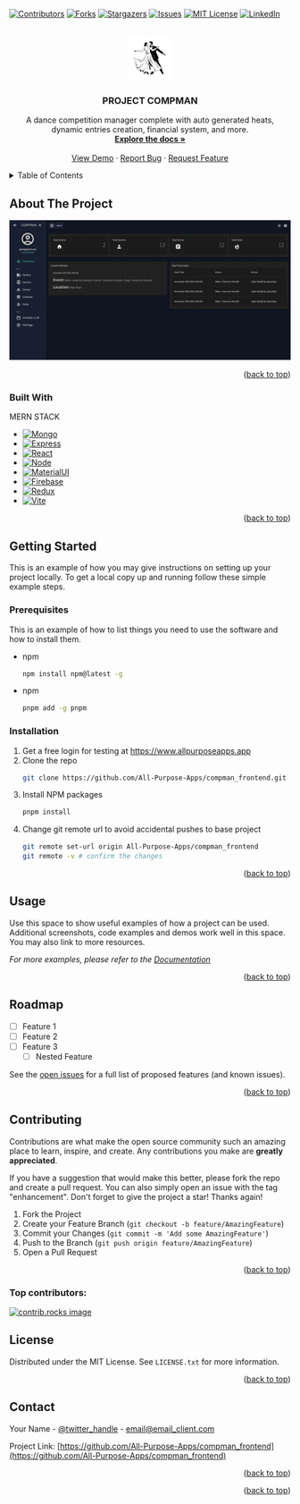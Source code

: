 <a id="readme-top"></a>

<!-- PROJECT SHIELDS -->
<!--
*** I'm using markdown "reference style" links for readability.
*** Reference links are enclosed in brackets [ ] instead of parentheses ( ).
*** See the bottom of this document for the declaration of the reference variables
*** for contributors-url, forks-url, etc. This is an optional, concise syntax you may use.
*** https://www.markdownguide.org/basic-syntax/#reference-style-links
-->

[![Contributors][contributors-shield]][contributors-url]
[![Forks][forks-shield]][forks-url]
[![Stargazers][stars-shield]][stars-url]
[![Issues][issues-shield]][issues-url]
[![MIT License][license-shield]][license-url]
[![LinkedIn][linkedin-shield]][linkedin-url]

<!-- PROJECT LOGO -->
<br />
<div align="center">
  <a href="https://github.com/All-Purpose-Apps/compman_frontend">
    <img src="images/two-people-ballroom-dancing.svg" alt="Logo" width="80" height="80">
  </a>

<h3 align="center">PROJECT COMPMAN</h3>

  <p align="center">
    A dance competition manager complete with auto generated heats, dynamic entries creation, financial system, and more. 
    <br />
    <a href="https://github.com/All-Purpose-Apps/compman_frontend"><strong>Explore the docs »</strong></a>
    <br />
    <br />
    <a href="https://github.com/All-Purpose-Apps/compman_frontend">View Demo</a>
    ·
    <a href="https://github.com/All-Purpose-Apps/compman_frontend/issues/new?labels=bug&template=bug-report---.md">Report Bug</a>
    ·
    <a href="https://github.com/All-Purpose-Apps/compman_frontend/issues/new?labels=enhancement&template=feature-request---.md">Request Feature</a>
  </p>
</div>

<!-- TABLE OF CONTENTS -->
<details>
  <summary>Table of Contents</summary>
  <ol>
    <li>
      <a href="#about-the-project">About The Project</a>
      <ul>
        <li><a href="#built-with">Built With</a></li>
      </ul>
    </li>
    <li>
      <a href="#getting-started">Getting Started</a>
      <ul>
        <li><a href="#prerequisites">Prerequisites</a></li>
        <li><a href="#installation">Installation</a></li>
      </ul>
    </li>
    <li><a href="#usage">Usage</a></li>
    <li><a href="#roadmap">Roadmap</a></li>
    <li><a href="#contributing">Contributing</a></li>
    <li><a href="#license">License</a></li>
    <li><a href="#contact">Contact</a></li>
    <li><a href="#acknowledgments">Acknowledgments</a></li>
  </ol>
</details>

<!-- ABOUT THE PROJECT -->

## About The Project

 <img src="images/productview.png" alt="Logo" width="800">

<p align="right">(<a href="#readme-top">back to top</a>)</p>

### Built With

MERN STACK

- [![Mongo][Mongo]][Mongo-url]
- [![Express][Express]][Express-url]
- [![React][React.js]][React-url]
- [![Node][Node]][Node-url]
- [![MaterialUI][MaterialUI]][MaterialUI-url]
- [![Firebase][Firebase]][Firebase-url]
- [![Redux][Redux]][Redux-url]
- [![Vite][Vite]][Vite-url]

<p align="right">(<a href="#readme-top">back to top</a>)</p>

<!-- GETTING STARTED -->

## Getting Started

This is an example of how you may give instructions on setting up your project locally.
To get a local copy up and running follow these simple example steps.

### Prerequisites

This is an example of how to list things you need to use the software and how to install them.

- npm

  ```sh
  npm install npm@latest -g
  ```

- npm
  ```sh
  pnpm add -g pnpm
  ```

### Installation

1. Get a free login for testing at https://www.allpurposeapps.app
2. Clone the repo
   ```sh
   git clone https://github.com/All-Purpose-Apps/compman_frontend.git
   ```
3. Install NPM packages
   ```sh
   pnpm install
   ```
4. Change git remote url to avoid accidental pushes to base project
   ```sh
   git remote set-url origin All-Purpose-Apps/compman_frontend
   git remote -v # confirm the changes
   ```

<p align="right">(<a href="#readme-top">back to top</a>)</p>

<!-- USAGE EXAMPLES -->

## Usage

Use this space to show useful examples of how a project can be used. Additional screenshots, code examples and demos work well in this space. You may also link to more resources.

_For more examples, please refer to the [Documentation](https://example.com)_

<p align="right">(<a href="#readme-top">back to top</a>)</p>

<!-- ROADMAP -->

## Roadmap

- [ ] Feature 1
- [ ] Feature 2
- [ ] Feature 3
  - [ ] Nested Feature

See the [open issues](https://github.com/All-Purpose-Apps/compman_frontend/issues) for a full list of proposed features (and known issues).

<p align="right">(<a href="#readme-top">back to top</a>)</p>

<!-- CONTRIBUTING -->

## Contributing

Contributions are what make the open source community such an amazing place to learn, inspire, and create. Any contributions you make are **greatly appreciated**.

If you have a suggestion that would make this better, please fork the repo and create a pull request. You can also simply open an issue with the tag "enhancement".
Don't forget to give the project a star! Thanks again!

1. Fork the Project
2. Create your Feature Branch (`git checkout -b feature/AmazingFeature`)
3. Commit your Changes (`git commit -m 'Add some AmazingFeature'`)
4. Push to the Branch (`git push origin feature/AmazingFeature`)
5. Open a Pull Request

<p align="right">(<a href="#readme-top">back to top</a>)</p>

### Top contributors:

<a href="https://github.com/All-Purpose-Apps/compman_frontend/graphs/contributors">
  <img src="https://contrib.rocks/image?repo=All-Purpose-Apps/compman_frontend" alt="contrib.rocks image" />
</a>

<!-- LICENSE -->

## License

Distributed under the MIT License. See `LICENSE.txt` for more information.

<p align="right">(<a href="#readme-top">back to top</a>)</p>

<!-- CONTACT -->

## Contact

Your Name - [@twitter_handle](https://twitter.com/twitter_handle) - email@email_client.com

Project Link: [https://github.com/All-Purpose-Apps/compman_frontend](https://github.com/All-Purpose-Apps/compman_frontend)

<p align="right">(<a href="#readme-top">back to top</a>)</p>

<!-- ACKNOWLEDGMENTS -->
<!--
## Acknowledgments

- []()
- []()
- []() -->

<p align="right">(<a href="#readme-top">back to top</a>)</p>

<!-- MARKDOWN LINKS & IMAGES -->
<!-- https://www.markdownguide.org/basic-syntax/#reference-style-links -->

[contributors-shield]: https://img.shields.io/github/contributors/All-Purpose-Apps/compman_frontend.svg?style=for-the-badge
[contributors-url]: https://github.com/All-Purpose-Apps/compman_frontend/graphs/contributors
[forks-shield]: https://img.shields.io/github/forks/All-Purpose-Apps/compman_frontend.svg?style=for-the-badge
[forks-url]: https://github.com/All-Purpose-Apps/compman_frontend/network/members
[stars-shield]: https://img.shields.io/github/stars/All-Purpose-Apps/compman_frontend.svg?style=for-the-badge
[stars-url]: https://github.com/All-Purpose-Apps/compman_frontend/stargazers
[issues-shield]: https://img.shields.io/github/issues/All-Purpose-Apps/compman_frontend.svg?style=for-the-badge
[issues-url]: https://github.com/All-Purpose-Apps/compman_frontend/issues
[license-shield]: https://img.shields.io/github/license/All-Purpose-Apps/compman_frontend.svg?style=for-the-badge
[license-url]: https://github.com/All-Purpose-Apps/compman_frontend/blob/master/LICENSE.txt
[linkedin-shield]: https://img.shields.io/badge/-LinkedIn-black.svg?style=for-the-badge&logo=linkedin&colorB=555
[linkedin-url]: https://linkedin.com/in/linkedin_username
[product-screenshot]: images/screenshot.png
[React.js]: https://img.shields.io/badge/React-20232A?style=for-the-badge&logo=react&logoColor=61DAFB
[React-url]: https://reactjs.org/
[MaterialUI]: https://img.shields.io/badge/Material%20UI-007FFF?style=for-the-badge&logo=mui&logoColor=white
[MaterialUI-url]: https://mui.com/
[Express]: https://img.shields.io/badge/Express%20js-000000?style=for-the-badge&logo=express&logoColor=white
[Express-url]: https://expressjs.com/
[Mongo]: https://img.shields.io/badge/MongoDB-4EA94B?style=for-the-badge&logo=mongodb&logoColor=white
[Mongo-url]: https://www.mongodb.com/
[Node]: https://img.shields.io/badge/Node%20js-339933?style=for-the-badge&logo=nodedotjs&logoColor=white
[Node-url]: https://nodejs.org/en
[Firebase]: https://img.shields.io/badge/firebase-ffca28?style=for-the-badge&logo=firebase&logoColor=black
[Firebase-url]: https://firebase.google.com/
[Redux]: https://img.shields.io/badge/Redux-593D88?style=for-the-badge&logo=redux&logoColor=white
[Redux-url]: https://redux.js.org/
[Vite]: https://img.shields.io/badge/Vite-B73BFE?style=for-the-badge&logo=vite&logoColor=FFD62E
[Vite-url]: https://vitejs.dev/
